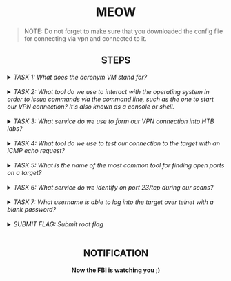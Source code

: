 <h1 align="center">MEOW</h1>

> NOTE: Do not forget to make sure that you downloaded the config file for connecting via vpn and connected to it. 

<h2 align="center">STEPS</h2>

<details> 
    <summary>
        <i>TASK 1: What does the acronym VM stand for?</i>
    </summary><br>
    <b>Virtual Machine</b>
</details>
<br>
 
<details> 
    <summary>
        <i>TASK 2: What tool do we use to interact with the operating system in order to issue commands via the command line, such as the one to start our VPN connection? It's also known as a console or shell.</i>
    </summary><br>
    <b>terminal</b>
</details>
<br>
 
<details> 
    <summary>
        <i>TASK 3: What service do we use to form our VPN connection into HTB labs?</i>
    </summary><br>
    <b>openvpn</b>
</details>
<br>
 
<details> 
    <summary>
        <i>TASK 4: What tool do we use to test our connection to the target with an ICMP echo request?</i>
    </summary><br>
    <b>ping</b>
</details>
<br>

<details> 
    <summary>
        <i>TASK 5: What is the name of the most common tool for finding open ports on a target?</i>
    </summary><br>
    <b>nmap</b>
</details>
<br>

<details> 
    <summary>
        <i>TASK 6: What service do we identify on port 23/tcp during our scans?</i>
    </summary><br>
    <b>telnet</b>
</details>
<br>

<details> 
    <summary>
        <i>TASK 7: What username is able to log into the target over telnet with a blank password?</i>
    </summary><br>
    <b>root</b>
</details>
<br>
 
<details> 
    <summary>
        <i>SUBMIT FLAG: Submit root flag</i>
    </summary><br>
    <b>To receive the flag you need to connect via telnet to the IP address that you receive when you spawn the machine.</b>
</details>
<br>

<h2 align="center">NOTIFICATION</h2>
<p align="center"><b>Now the FBI is watching you ;)</b></p>
